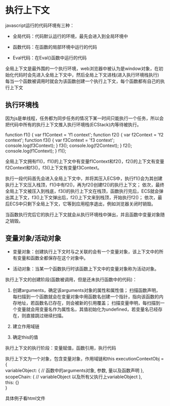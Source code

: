 # 执行上下文

javascript运行的代码环境有三种：

- 全局代码：代码默认运行的环境，最先会进入到全局环境中

- 函数代码：在函数的局部环境中运行的代码

- Eval代码：在Eval()函数中运行的代码

全局上下文是最外围的一个执行环境，web浏览器中被认为是window对象，在初始化代码时会先进入全局上下文中，然后全局上下文进栈(进入执行环境栈执行)
每当一个函数被调用时就会为该函数创建一个执行上下文，每个函数都有自己的执行上下文

## 执行环境栈

因为js是单线程，任务都为同步任务的情况下某一时间只能执行一个任务，所以会把代码中所有的执行上下文推入执行环境栈(ECStack)内等待被执行。

function f1() {
  var f1Context = 'f1 context';
  function f2() {
    var f2Context = 'f2 context';
    function f3() {
      var f3Context = 'f3 context';
      console.log(f3Context);
    }
    f3();
    console.log(f2Context);
  }
  f2();
  console.log(f1Context);
}
f1();

 全局上下文拥有f1()，f1()的上下文中有变量f1Context和f2()，f2()的上下文有变量f2Context和f3()，f3()上下文有变量f3Context。

执行一段代码首先会进入全局上下文中，并将其压入ECS中，执行f1()会为其创建执行上下文压入栈顶，f1()中有f2()，再为f2()创建f2()的执行上下文；
依次，最终全局上下文被压入到栈底，f3()的执行上下文在栈顶，函数执行完后，ECS就会弹出其上下文，f3()上下文弹出后，f2()上下文来到栈顶，开始执行f2()；
依次，最后ECS中只剩下全局上下文，它等到应用程序退出，例如浏览器关闭时销毁。

当函数执行完后它的执行上下文就会从执行环境栈中弹出，并且函数中变量对象随之销毁。

## 变量对象/活动对象

- 变量对象：创建执行上下文时与之关联的会有一个变量对象，该上下文中的所有变量和函数全都保存在这个对象中。

- 活动对象：当某一个函数执行时该函数上下文中的变量对象称为活动对象。

执行上下文的创建阶段(函数被调用，但是还未执行函数中的代码)：

1. 创建arguments，确定该arguments对象的属性和属性值；
   扫描函数声明，每扫描到一个函数就会在变量对象中用函数名创建一个指针，指向该函数的内存地址，若函数名已存在，则会被新的引用覆盖；
   扫描变量申明，每扫描到一个变量就会用变量名作为属性名，其值初始化为undefined，若变量名已经存在，则直接跳过继续扫描。

2. 建立作用域链

3. 确定this的值

执行上下文的执行阶段：变量赋值，函数引用，执行代码

执行上下文为一个对象，包含变量对象，作用域链和this
executionContextObj = {  
  variableObject: { // 函数中的arguments对象, 参数, 量以及函数声明 },  
  scopeChain: { // variableObject 以及所有父执行上variableObject },  
  this: {}  
}

具体例子看html文件
